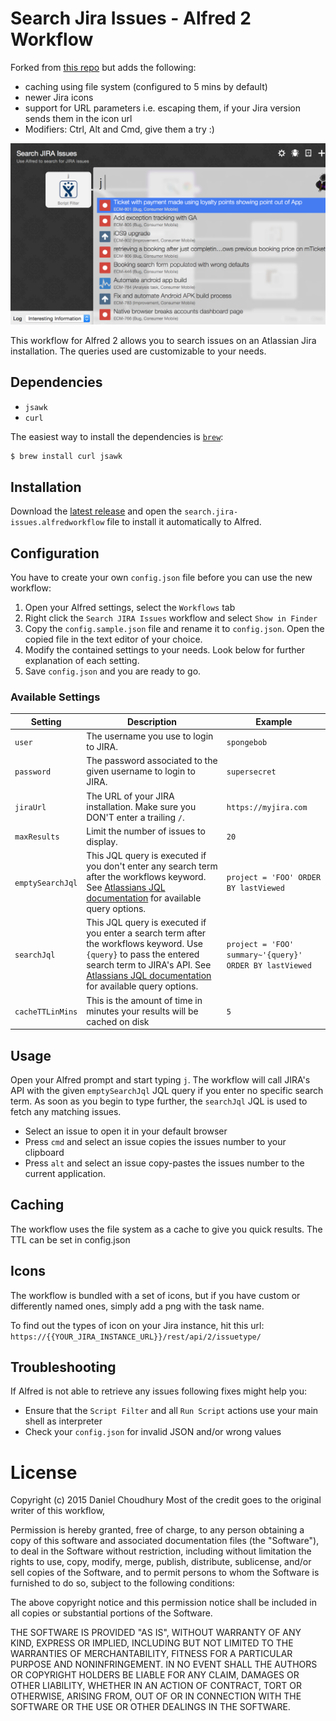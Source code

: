 # Search Jira Issues - Alfred 2 Workflow

Forked from [this repo](https://github.com/swissmanu/search-jira-issues-alfred-workflow) but adds the following:

- caching using file system (configured to 5 mins by default)
- newer Jira icons
- support for URL parameters i.e. escaping them, if your Jira version sends them in the icon url
- Modifiers: Ctrl, Alt and Cmd, give them a try :)

![Workflow](screenshot.png)

This workflow for Alfred 2 allows you to search issues on an Atlassian Jira installation. The queries used are customizable to your needs.

## Dependencies

* `jsawk`
* `curl`

The easiest way to install the dependencies is [`brew`](http://brew.sh/):

```bash
$ brew install curl jsawk
```

## Installation
Download the [latest release](https://github.com/dac09/search-jira-issues-alfred-workflow/releases/latest) and open the `search.jira-issues.alfredworkflow` file to install it automatically to Alfred.

## Configuration
You have to create your own `config.json` file before you can use the new workflow:

1. Open your Alfred settings, select the `Workflows` tab
2. Right click the `Search JIRA Issues` workflow and select `Show in Finder`
3. Copy the `config.sample.json` file and rename it to `config.json`. Open the copied file in the text editor of your choice.
4. Modify the contained settings to your needs. Look below for further explanation of each setting.
5. Save `config.json` and you are ready to go.


### Available Settings

| Setting | Description | Example |
| ------- | ----------- | ------- |
| `user`  | The username you use to login to JIRA. | `spongebob` |
| `password` | The password associated to the given username to login to JIRA. | `supersecret` |
| `jiraUrl` | The URL of your JIRA installation. Make sure you DON'T enter a trailing `/`. | `https://myjira.com` |
| `maxResults` | Limit the number of issues to display. | `20` |
| `emptySearchJql` | This JQL query is executed if you don't enter any search term after the workflows keyword. See [Atlassians JQL documentation](https://confluence.atlassian.com/display/JIRA/Advanced+Searching) for available query options. | `project = 'FOO' ORDER BY lastViewed` |
| `searchJql` | This JQL query is executed if you enter a search term after the workflows keyword. Use `{query}` to pass the entered search term to JIRA's API. See [Atlassians JQL documentation](https://confluence.atlassian.com/display/JIRA/Advanced+Searching) for available query options. | `project = 'FOO' summary~'{query}' ORDER BY lastViewed` |
| `cacheTTLinMins` | This is the amount of time in minutes your results will be cached on disk | `5` |

## Usage
Open your Alfred prompt and start typing `j`. The workflow will call JIRA's API with the given `emptySearchJql` JQL query if you enter no specific search term.
As soon as you begin to type further, the `searchJql` JQL is used to fetch any matching issues.

* Select an issue to open it in your default browser
* Press `cmd` and select an issue copies the issues number to your clipboard
* Press `alt` and select an issue copy-pastes the issues number to the current application.

## Caching
The workflow uses the file system as a cache to give you quick results. The TTL can be set in config.json

## Icons
The workflow is bundled with a set of icons, but if you have custom or differently named ones, simply add a png with the task name.

To find out the types of icon on your Jira instance, hit this url: `https://{{YOUR_JIRA_INSTANCE_URL}}/rest/api/2/issuetype/`

## Troubleshooting
If Alfred is not able to retrieve any issues following fixes might help you:

* Ensure that the `Script Filter` and all `Run Script` actions use your main shell as interpreter
* Check your `config.json` for invalid JSON and/or wrong values

# License
Copyright (c) 2015 Daniel Choudhury
Most of the credit goes to the original writer of this workflow,

Permission is hereby granted, free of charge, to any person obtaining a copy of this software and associated documentation files (the "Software"), to deal in the Software without restriction, including without limitation the rights to use, copy, modify, merge, publish, distribute, sublicense, and/or sell copies of the Software, and to permit persons to whom the Software is furnished to do so, subject to the following conditions:

The above copyright notice and this permission notice shall be included in all copies or substantial portions of the Software.

THE SOFTWARE IS PROVIDED "AS IS", WITHOUT WARRANTY OF ANY KIND, EXPRESS OR IMPLIED, INCLUDING BUT NOT LIMITED TO THE WARRANTIES OF MERCHANTABILITY, FITNESS FOR A PARTICULAR PURPOSE AND NONINFRINGEMENT. IN NO EVENT SHALL THE AUTHORS OR COPYRIGHT HOLDERS BE LIABLE FOR ANY CLAIM, DAMAGES OR OTHER LIABILITY, WHETHER IN AN ACTION OF CONTRACT, TORT OR OTHERWISE, ARISING FROM, OUT OF OR IN CONNECTION WITH THE SOFTWARE OR THE USE OR OTHER DEALINGS IN THE SOFTWARE.

